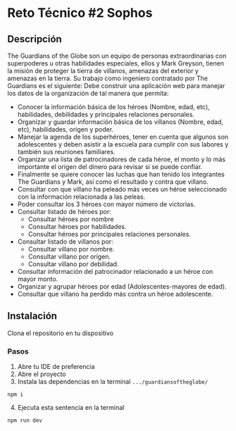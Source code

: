
# Reto Técnico #2 Sophos
##  Descripción
The Guardians of the Globe son un equipo de personas extraordinarias con superpoderes u otras
habilidades especiales, ellos y Mark Greyson, tienen la misión de proteger la tierra de villanos,
amenazas del exterior y amenazas en la tierra.
Su trabajo como ingeniero contratado por The Guardians es el siguiente:
Debe construir una aplicación web para manejar los datos de la organización de tal manera que
permita:

 - Conocer la información básica de los héroes (Nombre, edad, etc),
   habilidades, debilidades y principales relaciones personales.
 - Organizar y guardar información básica de los villanos (Nombre, edad,
   etc), habilidades, origen y poder.
 - Manejar la agenda de los superhéroes, tener en cuenta que algunos son
   adolescentes y deben asistir a la escuela para cumplir con sus
   labores y también sus reuniones familiares.
 - Organizar una lista de patrocinadores de cada héroe, el monto y lo
   más importante el origen del dinero para revisar si se puede confiar.
 - Finalmente se quiere conocer las luchas que han tenido los
   integrantes The Guardians y Mark, así como el resultado y contra que
   villano.
 - Consultar con que villano ha peleado más veces un héroe seleccionado
   con la información relacionada a las peleas.
 - Poder consultar los 3 héroes con mayor número de victorias.
 - Consultar listado de héroes por: 
	 - Consultar héroes por nombre
	 - Consultar héroes por habilidades. 
	 - Consultar héroes por principales relaciones personales.
 - Consultar listado de villanos por:
	 - Consultar villano por nombre.
	 - Consultar villano por origen.
	 - Consultar villano por debilidad.
 - Consultar información del patrocinador relacionado a un héroe con
   mayor monto.
 - Organizar y agrupar héroes por edad (Adolescentes-mayores de edad).
 - Consultar que villano ha perdido más contra un héroe adolescente.

## Instalación
Clona el repositorio en tu dispositivo

### Pasos

1. Abre tu IDE de preferencia
2. Abre el proyecto
3. Instala las dependencias en la terminal ```.../guardiansoftheglobe/```
```
npm i
```
4. Ejecuta esta sentencia en la terminal
```
npm run dev
```